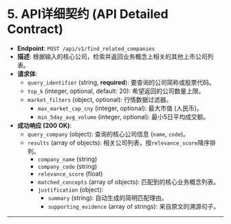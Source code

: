 # **5. API详细契约 (API Detailed Contract)**

  * **Endpoint**: `POST /api/v1/find_related_companies`
  * **描述**: 根据输入的核心公司，检索并返回业务概念上相关的其他上市公司列表。
  * **请求体**:
      * `query_identifier` (string, **required**): 要查询的公司简称或股票代码。
      * `top_k` (integer, optional, default: 20): 希望返回的公司数量上限。
      * `market_filters` (object, optional): 行情数据过滤器。
          * `max_market_cap_cny` (integer, optional): 最大市值 (人民币)。
          * `min_5day_avg_volume` (integer, optional): 最小5日平均成交额。
  * **成功响应 (200 OK)**:
      * `query_company` (object): 查询的核心公司信息 (`name`, `code`)。
      * `results` (array of objects): 相关公司列表，按`relevance_score`降序排列。
          * `company_name` (string)
          * `company_code` (string)
          * `relevance_score` (float)
          * `matched_concepts` (array of objects): 匹配到的核心业务概念列表。
          * `justification` (object):
              * `summary` (string): 自动生成的简明匹配理由。
              * `supporting_evidence` (array of strings): 来自原文的溯源句子。

-----
